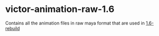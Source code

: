 # victor-animation-raw-1.6
Contains all the animation files in raw maya format that are used in [1.6-rebuild](https://github.com/Switch-modder/victor-1.6.rebuild)
